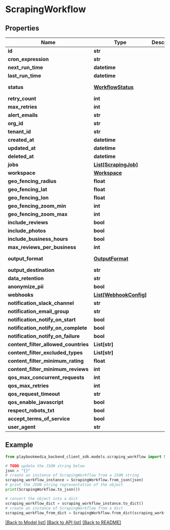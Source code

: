 # ScrapingWorkflow


## Properties

Name | Type | Description | Notes
------------ | ------------- | ------------- | -------------
**id** | **str** |  | [optional] 
**cron_expression** | **str** |  | [optional] 
**next_run_time** | **datetime** |  | [optional] 
**last_run_time** | **datetime** |  | [optional] 
**status** | [**WorkflowStatus**](WorkflowStatus.md) |  | [optional] [default to WorkflowStatus.UNSPECIFIED]
**retry_count** | **int** |  | [optional] 
**max_retries** | **int** |  | [optional] 
**alert_emails** | **str** |  | [optional] 
**org_id** | **str** |  | [optional] 
**tenant_id** | **str** |  | [optional] 
**created_at** | **datetime** |  | [optional] 
**updated_at** | **datetime** |  | [optional] 
**deleted_at** | **datetime** |  | [optional] 
**jobs** | [**List[ScrapingJob]**](ScrapingJob.md) |  | [optional] 
**workspace** | [**Workspace**](Workspace.md) |  | [optional] 
**geo_fencing_radius** | **float** |  | [optional] 
**geo_fencing_lat** | **float** |  | [optional] 
**geo_fencing_lon** | **float** |  | [optional] 
**geo_fencing_zoom_min** | **int** |  | [optional] 
**geo_fencing_zoom_max** | **int** |  | [optional] 
**include_reviews** | **bool** |  | [optional] 
**include_photos** | **bool** |  | [optional] 
**include_business_hours** | **bool** |  | [optional] 
**max_reviews_per_business** | **int** |  | [optional] 
**output_format** | [**OutputFormat**](OutputFormat.md) |  | [optional] [default to OutputFormat.UNSPECIFIED]
**output_destination** | **str** |  | [optional] 
**data_retention** | **str** |  | [optional] 
**anonymize_pii** | **bool** |  | [optional] 
**webhooks** | [**List[WebhookConfig]**](WebhookConfig.md) |  | [optional] 
**notification_slack_channel** | **str** |  | [optional] 
**notification_email_group** | **str** |  | [optional] 
**notification_notify_on_start** | **bool** |  | [optional] 
**notification_notify_on_complete** | **bool** |  | [optional] 
**notification_notify_on_failure** | **bool** |  | [optional] 
**content_filter_allowed_countries** | **List[str]** |  | [optional] 
**content_filter_excluded_types** | **List[str]** |  | [optional] 
**content_filter_minimum_rating** | **float** |  | [optional] 
**content_filter_minimum_reviews** | **int** |  | [optional] 
**qos_max_concurrent_requests** | **int** |  | [optional] 
**qos_max_retries** | **int** |  | [optional] 
**qos_request_timeout** | **str** |  | [optional] 
**qos_enable_javascript** | **bool** |  | [optional] 
**respect_robots_txt** | **bool** |  | [optional] 
**accept_terms_of_service** | **bool** |  | [optional] 
**user_agent** | **str** |  | [optional] 

## Example

```python
from playbookmedia_backend_client_sdk.models.scraping_workflow import ScrapingWorkflow

# TODO update the JSON string below
json = "{}"
# create an instance of ScrapingWorkflow from a JSON string
scraping_workflow_instance = ScrapingWorkflow.from_json(json)
# print the JSON string representation of the object
print(ScrapingWorkflow.to_json())

# convert the object into a dict
scraping_workflow_dict = scraping_workflow_instance.to_dict()
# create an instance of ScrapingWorkflow from a dict
scraping_workflow_from_dict = ScrapingWorkflow.from_dict(scraping_workflow_dict)
```
[[Back to Model list]](../README.md#documentation-for-models) [[Back to API list]](../README.md#documentation-for-api-endpoints) [[Back to README]](../README.md)


